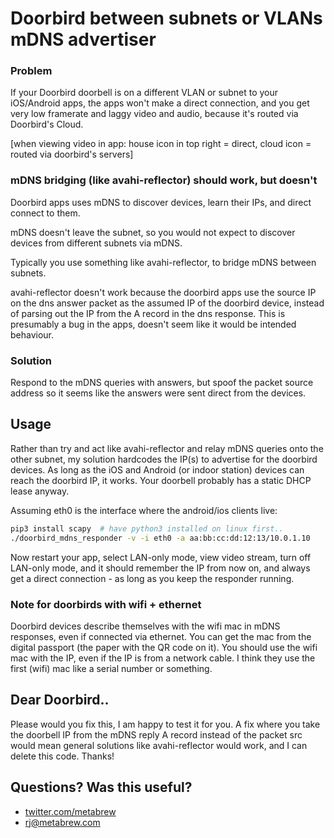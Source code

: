 # Doorbird between subnets or VLANs mDNS advertiser

### Problem

If your Doorbird doorbell is on a different VLAN or subnet to your iOS/Android apps,
the apps won't make a direct connection, and you get very low framerate and laggy video and audio, because it's routed via Doorbird's Cloud.


[when viewing video in app: house icon in top right = direct, cloud icon = routed via doorbird's servers]

### mDNS bridging (like avahi-reflector) should work, but doesn't

Doorbird apps uses mDNS to discover devices, learn their IPs, and direct connect to them.

mDNS doesn't leave the subnet, so you would not expect to discover devices from different subnets via mDNS.

Typically you use something like avahi-reflector, to bridge mDNS between subnets.

avahi-reflector doesn't work because the doorbird apps use the source IP on the dns answer packet as the assumed IP of the doorbird device, instead of parsing out the IP from the A record in the dns response. This is presumably a bug in the apps, doesn't seem like it would be intended behaviour.

### Solution

Respond to the mDNS queries with answers, but spoof the packet source address so it seems like the answers were sent direct from the devices.

## Usage

Rather than try and act like avahi-reflector and relay mDNS queries onto the other subnet, my solution hardcodes the IP(s) to advertise for the doorbird devices. As long as the iOS and Android (or indoor station) devices can reach the doorbird IP, it works. Your doorbell probably has a static DHCP lease anyway.

Assuming eth0 is the interface where the android/ios clients live:

```bash
pip3 install scapy  # have python3 installed on linux first..
./doorbird_mdns_responder -v -i eth0 -a aa:bb:cc:dd:12:13/10.0.1.10
```

Now restart your app, select LAN-only mode, view video stream, turn off LAN-only mode, and it should remember the IP from now on, and always get a direct connection - as long as you keep the responder running.

### Note for doorbirds with wifi + ethernet

Doorbird devices describe themselves with the wifi mac in mDNS responses, even if connected via ethernet. You can get the mac from the digital passport (the paper with the QR code on it). You should use the wifi mac with the IP, even if the IP is from a network cable. I think they use the first (wifi) mac like a serial number or something.

## Dear Doorbird..

Please would you fix this, I am happy to test it for you. A fix where you take the doorbell IP from the mDNS reply A record instead of the packet src would mean general solutions like avahi-reflector would work, and I can delete this code. Thanks!

## Questions? Was this useful?

* [twitter.com/metabrew](https://twitter.com/metabrew)
* rj@metabrew.com

